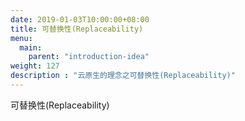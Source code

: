 ```yaml
---
date: 2019-01-03T10:00:00+08:00
title: 可替换性(Replaceability)
menu:
  main:
    parent: "introduction-idea"
weight: 127
description : "云原生的理念之可替换性(Replaceability)"
---
```




可替换性(Replaceability)








